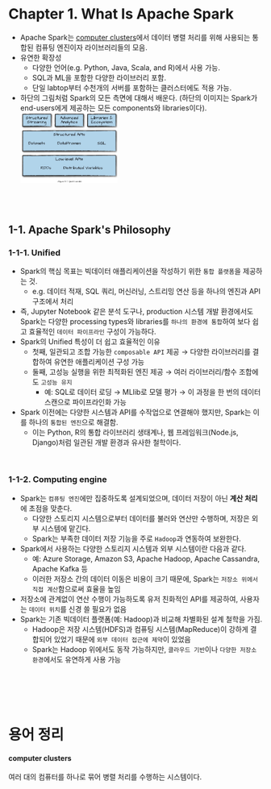 # Chapter 1. What Is Apache Spark
<ul>
  <li>
    Apache Spark는 <a href="#computer-clusters">computer clusters</a>에서 데이터 병렬 처리를 위해 사용되는 통합된 컴퓨팅 엔진이자 라이브러리들의 모음.
  </li>
  <li>
    유연한 확장성
    <ul>
      <li>다양한 언어(e.g. Python, Java, Scala, and R)에서 사용 가능.</li>
      <li>SQL과 ML을 포함한 다양한 라이브러리 포함.</li>
      <li>단일 labtop부터 수천개의 서버를 포함하는 클러스터에도 적용 가능.</li>
    </ul>
  </li>
  <li>
    하단의 그림처럼 Spark의 모든 측면에 대해서 배운다.  
    (하단의 이미지는 Spark가 end-users에게 제공하는 모든 components와 libraries이다).
    <br>
    <img src="images/Figure_01.png" alt="Spark toolkit" width="40%">
  </li>
</ul>

<br><br>

## 1-1. Apache Spark's Philosophy 
### 1-1-1. Unified

<ul>
  <li>
    Spark의 핵심 목표는 빅데이터 애플리케이션을 작성하기 위한 <code>통합 플랫폼</code>을 제공하는 것.
    <ul>
      <li>
        e.g. 데이터 적재, SQL 쿼리, 머신러닝, 스트리밍 연산 등을 하나의 엔진과 API 구조에서 처리
      </li>
    </ul>
  </li>

  <li>
    즉, Jupyter Notebook 같은 분석 도구나, production 시스템 개발 환경에서도 Spark는 다양한 processing types와 libraries를 <code>하나의 환경에 통합</code>하여 보다 쉽고 효율적인 <code>데이터 파이프라인</code> 구성이 가능하다.
  </li>

  <li>
    Spark의 Unified 특성이 더 쉽고 효율적인 이유
    <ul>
      <li>
        첫째, 일관되고 조합 가능한 <code>composable API</code> 제공 → 다양한 라이브러리를 결합하여 유연한 애플리케이션 구성 가능
      </li>
      <li>
        둘째, 고성능 실행을 위한 최적화된 엔진 제공 → 여러 라이브러리/함수 조합에도 <code>고성능 유지</code>
        <ul>
          <li>
            예: SQL로 데이터 로딩 → MLlib로 모델 평가 → 이 과정을 한 번의 데이터 스캔으로 파이프라인화 가능
          </li>
        </ul>
      </li>
    </ul>
  </li>

  <li>
    Spark 이전에는 다양한 시스템과 API를 수작업으로 연결해야 했지만, Spark는 이를 하나의 <code>통합된 엔진</code>으로 해결함.
    <ul>
      <li>
        이는 Python, R의 통합 라이브러리 생태계나, 웹 프레임워크(Node.js, Django)처럼 일관된 개발 환경과 유사한 철학이다.
      </li>
    </ul>
  </li>
</ul>
<br>

### 1-1-2. Computing engine
<ul>
  <li>
    Spark는 <code>컴퓨팅 엔진</code>에만 집중하도록 설계되었으며, 데이터 저장이 아닌 <strong>계산 처리</strong>에 초점을 맞춘다.
    <ul>
      <li>
        다양한 스토리지 시스템으로부터 데이터를 불러와 연산만 수행하며, 저장은 외부 시스템에 맡긴다.
      </li>
      <li>
        Spark는 부족한 데이터 저장 기능을 주로 <code>Hadoop</code>과 연동하여 보완한다.
      </li>
    </ul>
  </li>

  <li>
    Spark에서 사용하는 다양한 스토리지 시스템과 외부 시스템이란 다음과 같다.
    <ul>
      <li>예: Azure Storage, Amazon S3, Apache Hadoop, Apache Cassandra, Apache Kafka 등</li>
      <li>이러한 저장소 간의 데이터 이동은 비용이 크기 때문에, Spark는 <code>저장소 위에서 직접 계산</code>함으로써 효율을 높임</li>
    </ul>
  </li>

  <li>
    저장소에 관계없이 연산 수행이 가능하도록 유저 친화적인 API를 제공하여, 사용자는 <code>데이터 위치</code>를 신경 쓸 필요가 없음
  </li>

  <li>
    Spark는 기존 빅데이터 플랫폼(예: Hadoop)과 비교해 차별화된 설계 철학을 가짐.
    <ul>
      <li>
        Hadoop은 저장 시스템(HDFS)과 컴퓨팅 시스템(MapReduce)이 강하게 결합되어 있었기 때문에 <code>외부 데이터 접근에 제약</code>이 있었음
      </li>
      <li>
        Spark는 Hadoop 위에서도 동작 가능하지만, <code>클라우드 기반</code>이나 <code>다양한 저장소 환경</code>에서도 유연하게 사용 가능
      </li>
    </ul>
  </li>
</ul>
<br>

<br><br>
# 용어 정리
#### computer clusters 
여러 대의 컴퓨터를 하나로 묶어 병렬 처리를 수행하는 시스템이다.

